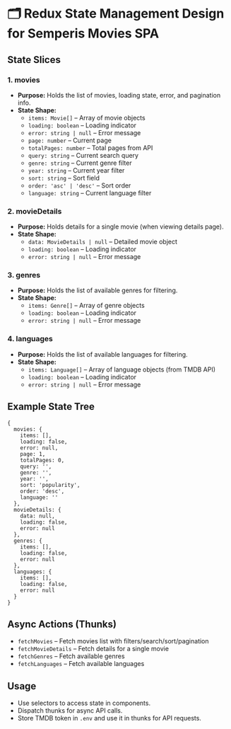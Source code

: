 # 🗂️ Redux State Management Design for Semperis Movies SPA

## State Slices

### 1. movies
- **Purpose:** Holds the list of movies, loading state, error, and pagination info.
- **State Shape:**
  - `items: Movie[]` – Array of movie objects
  - `loading: boolean` – Loading indicator
  - `error: string | null` – Error message
  - `page: number` – Current page
  - `totalPages: number` – Total pages from API
  - `query: string` – Current search query
  - `genre: string` – Current genre filter
  - `year: string` – Current year filter
  - `sort: string` – Sort field
  - `order: 'asc' | 'desc'` – Sort order
  - `language: string` – Current language filter

### 2. movieDetails
- **Purpose:** Holds details for a single movie (when viewing details page).
- **State Shape:**
  - `data: MovieDetails | null` – Detailed movie object
  - `loading: boolean` – Loading indicator
  - `error: string | null` – Error message

### 3. genres
- **Purpose:** Holds the list of available genres for filtering.
- **State Shape:**
  - `items: Genre[]` – Array of genre objects
  - `loading: boolean` – Loading indicator
  - `error: string | null` – Error message

### 4. languages
- **Purpose:** Holds the list of available languages for filtering.
- **State Shape:**
  - `items: Language[]` – Array of language objects (from TMDB API)
  - `loading: boolean` – Loading indicator
  - `error: string | null` – Error message

## Example State Tree

```
{
  movies: {
    items: [],
    loading: false,
    error: null,
    page: 1,
    totalPages: 0,
    query: '',
    genre: '',
    year: '',
    sort: 'popularity',
    order: 'desc',
    language: ''
  },
  movieDetails: {
    data: null,
    loading: false,
    error: null
  },
  genres: {
    items: [],
    loading: false,
    error: null
  },
  languages: {
    items: [],
    loading: false,
    error: null
  }
}
```

## Async Actions (Thunks)
- `fetchMovies` – Fetch movies list with filters/search/sort/pagination
- `fetchMovieDetails` – Fetch details for a single movie
- `fetchGenres` – Fetch available genres
- `fetchLanguages` – Fetch available languages

## Usage
- Use selectors to access state in components.
- Dispatch thunks for async API calls.
- Store TMDB token in `.env` and use it in thunks for API requests.

